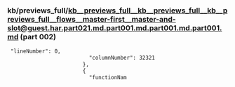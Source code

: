 ### kb/previews_full/kb__previews_full__kb__previews_full__kb__previews_full__flows__master-first__master-and-slot@guest.har.part021.md.part001.md.part001.md.part001.md (part 002)

```md
 "lineNumber": 0,
                          "columnNumber": 32321
                        },
                        {
                          "functionNam
```

```
